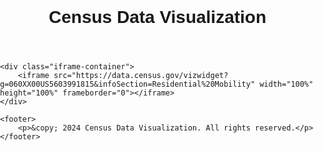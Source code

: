 <html>
<html lang="en">
<head>
    <meta charset="UTF-8">
    <meta name="viewport" content="width=device-width, initial-scale=1.0">
    <title>Census Data Visualization</title>
    <style>
        body {
            font-family: Arial, sans-serif;
            margin: 0;
            padding: 0;
        }
        .iframe-container {
            position: relative;
            width: 100%;
            padding-bottom: 56.25%; /* 16:9 aspect ratio */
            margin-top: 20px;
        }
        .iframe-container iframe {
            position: absolute;
            top: 0;
            left: 0;
            width: 100%;
            height: 100%;
            border: 0;
        }
    </style>
</head>
<body>
    <header>
        <h1>Census Data Visualization</h1>
    </header>

    <div class="iframe-container">
        <iframe src="https://data.census.gov/vizwidget?g=060XX00US5603991815&infoSection=Residential%20Mobility" width="100%" height="100%" frameborder="0"></iframe>
    </div>

    <footer>
        <p>&copy; 2024 Census Data Visualization. All rights reserved.</p>
    </footer>
</body>
</html>
